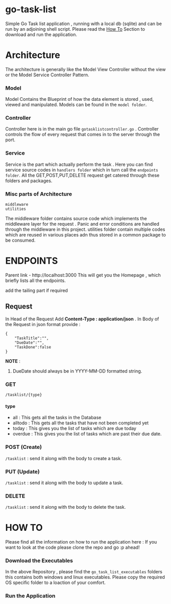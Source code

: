 # go-task-list
 Simple Go Task list application , running with a local db (sqlite) and can be run by an adjoining shell script. Please read the [How To](https://github.com/abhi-panda/go-task-list/blob/master/README.md#how-to) Section to download and run the application.

# Architecture
The architecture is generally like the Model View Controller without the view or the Model Service Controller Pattern.

### Model
Model Contains the Blueprint of how the data element is stored , used, viewed and manipulated. Models can be found in the `model folder`.

### Controller
Controller here is in the main go file `gotasklistcontroller.go` . Controller controls the flow of every request that comes in to the server through the port.

### Service
Service is the part which actually perform the task . Here you can find service source codes in `handlers folder` which in turn call the `endpoints folder`. All the GET,POST,PUT,DELETE request get catered through these folders and packages.

### Misc parts of Architecture
```
middleware
utilities
```
The middleware folder contains source code which implements the middleware layer for the request . Panic and error conditions are handled through the middleware in this project.
utilities folder contain multiple codes which are reused in various places adn thus stored in a common package to be consumed.

# ENDPOINTS
Parent link - http://localhost:3000
This will get you the Homepage , which briefly lists all the endpoints.

add the tailing part if required

## Request 
In Head of the Request Add **Content-Type : application/json** .
In Body of the Request in json format provide :
```
{
	"TaskTitle":"",
	"DueDate":"",
	"TaskDone":false
}
```
**NOTE** :
1. DueDate should always be in YYYY-MM-DD formatted string.


### GET
`/tasklist/{type}`

#### type
- all : This gets all the tasks in the Database
- alltodo : This gets all the tasks that have not been completed yet
- today : This gives you the list of tasks which are due today
- overdue : This gives you the list of tasks which are past their due date.

### POST (Create)
`/tasklist` : send it along with the body to create a task.

### PUT (Update)
`/tasklist` : send it along with the body to update a task.

### DELETE 
`/tasklist` : send it along with the body to delete the task.

# HOW TO
Please find all the information on how to run the application here : 
If you want to look at the code please clone the repo and go :p ahead!

### Download the Executables
In the above Repository , please find the `go_task_list_executables` folders this contains both windows and linux executables. Please copy the required OS specific folder to a loaction of your comfort. 

### Run the Application
